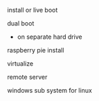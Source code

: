 install or live boot

dual boot
- on separate hard drive 


raspberry pie install

virtualize

remote server

windows sub system for linux